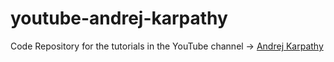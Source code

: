 # youtube-andrej-karpathy
Code Repository for the tutorials in the YouTube channel -> [Andrej Karpathy](https://www.youtube.com/@AndrejKarpathy)
